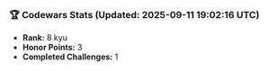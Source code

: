 ### 🏆 Codewars Stats (Updated: 2025-09-11 19:02:16 UTC)

- **Rank:** 8 kyu
- **Honor Points:** 3
- **Completed Challenges:** 1
